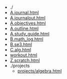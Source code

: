 * ./
* [A.journal.html](https://hychn.github.io/html/A.journal.html)
* [A.journalout.html](https://hychn.github.io/html/A.journalout.html)
* [A.objectives.html](https://hychn.github.io/html/A.objectives.html)
* [A.outline.html](https://hychn.github.io/html/A.outline.html)
* [A.study_guide.html](https://hychn.github.io/html/A.study_guide.html)
* [B.math_log.html](https://hychn.github.io/html/B.math_log.html)
* [B.se3.html](https://hychn.github.io/html/B.se3.html)
* [C.alg.html](https://hychn.github.io/html/C.alg.html)
* [workout.html](https://hychn.github.io/html/workout.html)
* [Z.scratch.html](https://hychn.github.io/html/Z.scratch.html)
* ./projects
  * [projects/algebra.html](https://hychn.github.io/html/projects/algebra.html)
